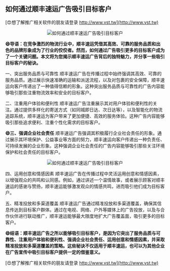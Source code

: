## **如何通过顺丰速运广告吸引目标客户**

[😍想了解推广相关软件的朋友请登录 http://www.vst.tw](http://www.vst.tw)

 <center><img src="https://vst.tw/MP4/tuiguang/png/5.png" alt="如何通过顺丰速运广告吸引目标客户"></center>

**😄导语：在竞争激烈的物流行业中，顺丰速运凭借其高效、可靠的服务品质和出色的品牌形象成为了行业的佼佼者。然而，如何通过广告吸引更多的目标客户成为了一个关键问题。本文将为您揭示顺丰速运广告背后的独特魅力，并分享一些吸引目标客户的秘诀。**

一、突出服务品质与可靠性
顺丰速运广告在传播过程中始终强调其高效、可靠的服务品质。通过展示快速准确的运输和派送流程，以及对包裹的安全保障，顺丰速运向客户传递出了一种值得信赖的形象。这种突出服务品质与可靠性的广告内容能够吸引那些注重物流效率和安全的目标客户。

二、注重用户体验和便利性
顺丰速运广告注重展示其对用户体验和便利性的关注。通过提供多样化的寄送方式（如同城即日达、次日达等），以及智能化的物流追踪系统，顺丰速运为客户带来了更加便捷、高效的服务体验。这种广告内容能够吸引那些追求便利、注重个性化需求的目标客户。

**😄三、强调企业社会责任**
顺丰速运广告强调其积极履行企业社会责任的形象。通过展示其环境保护、公益事业等方面的努力，顺丰速运向客户传递出一种负责任、可持续发展的企业形象。这种强调企业社会责任的广告内容能够吸引那些关注环境保护和社会责任的目标客户。

 <center><img src="https://vst.tw/MP4/tuiguang/png/7.png" alt="如何通过顺丰速运广告吸引目标客户"></center>

四、运用创意和情感因素
顺丰速运广告在传播过程中灵活运用创意和情感因素，以增强观众的共鸣和认同感。例如，通过讲述一个温情故事，或者展示顾客对顺丰速运的感谢与赞扬，顺丰速运能够激发观众的情感共鸣，进而吸引他们成为目标客户。

五、精准投放和多渠道覆盖
顺丰速运广告通过精准投放和多渠道覆盖，确保其信息传达到目标客户群体。通过在电视、网络、户外等媒体上的广告投放，以及与合作伙伴进行联动推广，顺丰速运能够最大限度地扩大广告覆盖面，吸引更多的目标客户。

**😄结语：顺丰速运广告之所以能够吸引目标客户，是因为它突出了服务品质与可靠性、注重用户体验和便利性、强调企业社会责任、运用创意和情感因素，并采取精准投放和多渠道覆盖的策略。这些秘诀不仅适用于顺丰速运，也可以为其他企业在广告宣传中吸引目标客户提供一定的借鉴意义。**

[😍想了解推广相关软件的朋友请登录 http://www.vst.tw](http://www.vst.tw)



